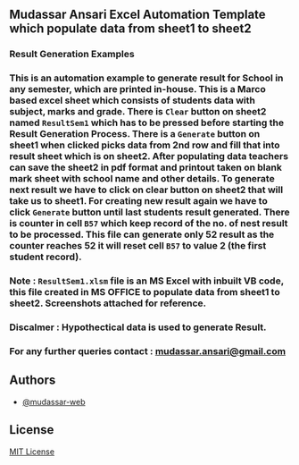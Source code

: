 ## Mudassar Ansari Excel Automation Template which populate data from sheet1 to sheet2

### Result Generation Examples

### This is an automation example to generate result for School in any semester, which are printed in-house. This is a Marco based excel sheet which consists of students data with subject, marks and grade. There is `Clear` button on sheet2 named `ResultSem1` which has to be pressed before starting the Result Generation Process.  There is a `Generate` button on sheet1 when clicked picks data from 2nd row and fill that into result sheet which is on sheet2. After populating data teachers can save the sheet2 in pdf format and printout taken on blank mark sheet with school name and other details. To generate next result we have to click on clear button on sheet2 that will take us to sheet1. For creating new result again we have to click `Generate` button until last students result generated. There is counter in cell `B57` which keep record of the no. of nest result to be processed. This file can generate only 52 result as the counter reaches 52 it will reset cell `B57` to value 2 (the first student record). 

### Note : `ResultSem1.xlsm` file is an MS Excel with inbuilt VB code, this file created in MS OFFICE to populate data from sheet1 to sheet2. Screenshots attached for reference.

### Discalmer : Hypothectical data is used to generate Result.

### For any further queries contact : mudassar.ansari@gmail.com

## Authors

- [@mudassar-web](https://github.com/mudassar-web)

## License

[MIT License](LICENSE)
